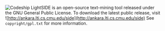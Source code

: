 ![Codeship](https://www.codeship.io/projects/175d7e90-a872-0131-b075-7a776696ef02/status "Codeship Status")
LightSIDE is an open-source text-mining tool released under the GNU General Public License. 
To download the latest public release, visit ![http://ankara.lti.cs.cmu.edu/side](http://ankara.lti.cs.cmu.edu/side)
See `copyright/gpl.txt` for more information.
